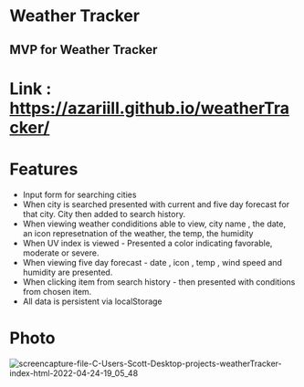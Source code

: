 # Weather Tracker 
## MVP for Weather Tracker
# Link : https://azariill.github.io/weatherTracker/

# Features
* Input form for searching cities
* When city is searched presented with current and five day forecast for that city. City then added to search history.
* When viewing weather condiditions able to view, city name , the date, an icon represetnation of the weather, the temp, the humidity
* When UV index is viewed - Presented a color indicating favorable, moderate or severe.
* When viewing five day forecast - date , icon , temp , wind speed and humidity are presented.
* When clicking item from search history - then presented with conditions from chosen item.
* All data is persistent via localStorage
# Photo 


![screencapture-file-C-Users-Scott-Desktop-projects-weatherTracker-index-html-2022-04-24-19_05_48](https://user-images.githubusercontent.com/99227667/165002397-d533466a-47ca-4b51-81b9-4302ad4ed5ef.jpg)
